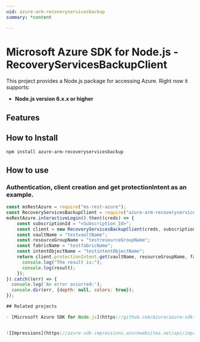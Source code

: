 ```yaml
---
uid: azure-arm-recoveryservicesbackup
summary: *content

---
```

# Microsoft Azure SDK for Node.js - RecoveryServicesBackupClient
This project provides a Node.js package for accessing Azure. Right now it supports:
- **Node.js version 6.x.x or higher**

## Features


## How to Install

```bash
npm install azure-arm-recoveryservicesbackup
```

## How to use

### Authentication, client creation and get protectionIntent as an example.

```javascript
const msRestAzure = require("ms-rest-azure");
const RecoveryServicesBackupClient = require("azure-arm-recoveryservicesbackup");
msRestAzure.interactiveLogin().then((creds) => {
    const subscriptionId = "<Subscription_Id>";
    const client = new RecoveryServicesBackupClient(creds, subscriptionId);
    const vaultName = "testvaultName";
    const resourceGroupName = "testresourceGroupName";
    const fabricName = "testfabricName";
    const intentObjectName = "testintentObjectName";
    return client.protectionIntent.get(vaultName, resourceGroupName, fabricName, intentObjectName).then((result) => {
      console.log("The result is:");
      console.log(result);
    });
}).catch((err) => {
  console.log('An error occurred:');
  console.dir(err, {depth: null, colors: true});
});

## Related projects

- [Microsoft Azure SDK for Node.js](https://github.com/Azure/azure-sdk-for-node)


![Impressions](https://azure-sdk-impressions.azurewebsites.net/api/impressions/azure-sdk-for-node%2Flib%2Fservices%2FrecoveryServicesBackupManagement%2FREADME.png)

